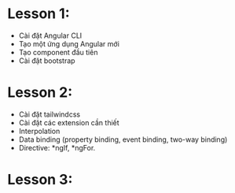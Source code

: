 # Lesson 1:

- Cài đặt Angular CLI
- Tạo một ứng dụng Angular mới
- Tạo component đầu tiên
- Cài đặt bootstrap

# Lesson 2:

- Cài đặt tailwindcss
- Cài đặt các extension cần thiết
- Interpolation
- Data binding (property binding, event binding, two-way binding)
- Directive: *ngIf, *ngFor.

# Lesson 3:
